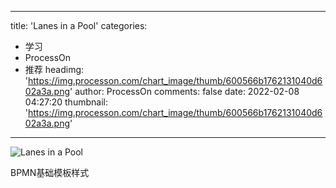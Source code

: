
---
title: 'Lanes in a Pool'
categories: 
 - 学习
 - ProcessOn
 - 推荐
headimg: 'https://img.processon.com/chart_image/thumb/600566b1762131040d602a3a.png'
author: ProcessOn
comments: false
date: 2022-02-08 04:27:20
thumbnail: 'https://img.processon.com/chart_image/thumb/600566b1762131040d602a3a.png'
---

<div>   
<img class="thumb" alt="Lanes in a Pool" src="https://img.processon.com/chart_image/thumb/600566b1762131040d602a3a.png" referrerpolicy="no-referrer">
<p>BPMN基础模板样式</p>  
</div>
            